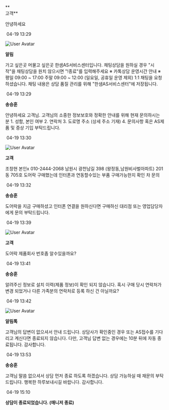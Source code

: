 **  
고객**

안녕하세요

 04-19 13:29

![User Avatar](https://chat.eumnet.com:8031/assets/images/icon_bot.png)

**알림**

가고 싶은곳 머물고 싶은곳 한샘AS서비스센터입니다. 채팅상담을 원하실 경우 "시작"을 채팅상담을 원치 않으시면 "!종료"를 입력해주세요 ※ 카톡상담 운영시간 안내 ※ 평일 09:00 ~ 17:00 주말 09:00 ~ 12:00 (일요일, 공휴일 운영 제외) 1:1 채팅을 요청하셨습니다. 채팅 내용은 상담 품질 관리를 위해 "한샘AS서비스센터"에 저장됩니다.

 04-19 13:29

**송승훈**

안녕하세요 고객님. 고객님의 소중한 정보보호와 정확한 안내를 위해 현재 문의하시는 분 1. 성함, 본인 여부 2. 연락처 3. 도로명 주소 (상세 주소 기재) 4. 문의사항 혹은 AS제품 및 증상 기입 부탁드립니다.

 04-19 13:30

![User Avatar](https://chat.eumnet.com:8031/assets/images/icon_cust.png)

**고객**

조창현 본인x 010-2444-2068 남원시 광천남길 398 (왕정동,남원비사벌아파트) 201동 705호 도어락 구매했는데 인터폰과 연동할수있는 부품 구매가능한지 확인 차 문의

 04-19 13:32

**송승훈**

도어락을 지금 구매하셨고 인터폰 연결을 원하신다면 구매하신 대리점 또는 영업담당자에게 문의 부탁드립니다.

 04-19 13:39

![User Avatar](https://chat.eumnet.com:8031/assets/images/icon_cust.png)

**고객**

도어락 제품회사 번호좀 알수있을까요?

 04-19 13:41

**송승훈**

알려주신 정보로 설치 이력(제품 정보)이 확인 되지 않습니다. 혹시 구매 당시 연락처가 변경 되었거나 다른 가족분의 연락처로 등록 하신 건 아닐까요?

 04-19 13:42

![User Avatar](https://chat.eumnet.com:8031/assets/images/icon_bot.png)

**알림톡**

고객님의 답변이 없으셔서 안내 드립니다. 상담사가 확인중인 경우 또는 AS접수를 기다리고 계신다면 종료되지 않습니다. 다만, 고객님 답변 없는 경우에는 10분 뒤에 자동 종료됩니다. 감사합니다.

 04-19 13:53

**송승훈**

고객님 말씀 없으셔서 상담 먼저 종료 하도록 하겠습니다. 상담 가능하실 때 재문의 부탁 드립니다. 행복한 하루보내시길 바랍니다. 감사합니다.

 04-19 15:10

**상담이 종료되었습니다. (매니저 종료)**
